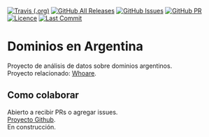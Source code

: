 [![Travis (.org)](https://img.shields.io/travis/OpenDataCordoba/nic)](https://travis-ci.org/github/OpenDataCordoba/nic)
[![GitHub All Releases](https://img.shields.io/github/downloads/OpenDataCordoba/nic/total)](https://github.com/OpenDataCordoba/nic/releases)
[![GitHub Issues](https://img.shields.io/github/issues/OpenDataCordoba/nic)](https://github.com/OpenDataCordoba/nic/issues)
[![GitHub PR](https://img.shields.io/github/issues-pr/OpenDataCordoba/nic)](https://github.com/OpenDataCordoba/nic/pulls)
[![Licence](https://img.shields.io/github/license/OpenDataCordoba/nic)](https://github.com/OpenDataCordoba/nic/blob/main/LICENSE)
[![Last Commit](https://img.shields.io/github/last-commit/OpenDataCordoba/nic)](https://github.com/OpenDataCordoba/nic/commits/main)

# Dominios en Argentina

Proyecto de análisis de datos sobre dominios argentinos.  
Proyecto relacionado: [Whoare](https://github.com/OpenDataCordoba/whoare).  

## Como colaborar

Abierto a recibir PRs o agregar issues.  
[Proyecto Github](https://github.com/orgs/OpenDataCordoba/projects/1?fullscreen=true).  
En construcción.  
